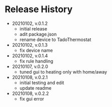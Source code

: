# Release History

* 20210102, v.0.1.2
	* initial release
	* adit package.json
	* rename device to TadoThermostat
* 20210102, v.0.1.3
	* fix device name
* 20210102, v.0.1.4
	* fix rule handling
* 20210107, v.0.2.0
	* tuned gui to heating only with home/away
* 20210108, v.0.2.1
	* initial testing and edit
	* update readme
* 20210108, v.0.2.2
	* fix gui error
